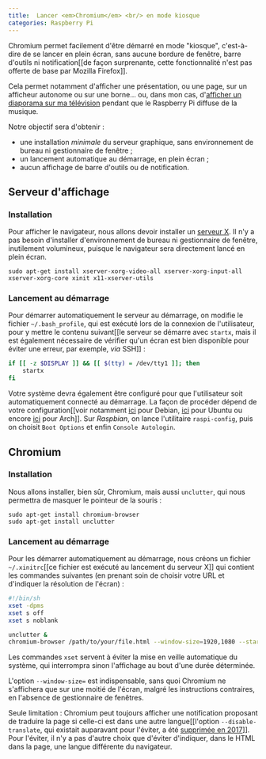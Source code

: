 ```yaml
---
title:  Lancer <em>Chromium</em> <br/> en mode kiosque
categories: Raspberry Pi
---
```


Chromium permet facilement d'être démarré en mode "kiosque", c'est-à-dire de se lancer en plein écran, sans aucune bordure de fenêtre, barre d'outils ni notification[[de façon surprenante, cette fonctionnalité n'est pas offerte de base par Mozilla Firefox]].

Cela permet notamment d'afficher une présentation, ou une page, sur un afficheur autonome ou sur une borne... ou, dans mon cas, d'[afficher un diaporama sur ma télévision](https://github.com/sylvaindurand/reddit-slideshow) pendant que le Raspberry Pi diffuse de la musique.



Notre objectif sera d'obtenir :

* une installation *minimale* du serveur graphique, sans environnement de bureau ni gestionnaire de fenêtre ;
* un lancement automatique au démarrage, en plein écran ;
* aucun affichage de barre d'outils ou de notification.


## Serveur d'affichage

### Installation

Pour afficher le navigateur, nous allons devoir installer un [serveur X](https://fr.wikipedia.org/wiki/X_Window_System). Il n'y a pas besoin d'installer d'environnement de bureau ni gestionnaire de fenêtre, inutilement volumineux, puisque le navigateur sera directement lancé en plein écran.


```none
sudo apt-get install xserver-xorg-video-all xserver-xorg-input-all xserver-xorg-core xinit x11-xserver-utils
```

### Lancement au démarrage

Pour démarrer automatiquement le serveur au démarrage, on modifie le fichier `~/.bash_profile`, qui est exécuté lors de la connexion de l'utilisateur, pour y mettre le contenu suivant[[le serveur se démarre avec `startx`, mais il est également nécessaire de vérifier qu'un écran est bien disponible pour éviter une erreur, par exemple, *via* SSH]] :

```bash
if [[ -z $DISPLAY ]] && [[ $(tty) = /dev/tty1 ]]; then
    startx
fi
```

Votre système devra également être configuré pour que l'utilisateur soit automatiquement connecté au démarrage. La façon de procéder dépend de votre configuration[[voir notamment [ici](https://unix.stackexchange.com/questions/401759/automatically-login-on-debian-9-2-1-command-line) pour Debian, [ici](https://askubuntu.com/questions/175248/how-to-autologin-without-entering-username-and-passwordin-text-mode) pour Ubuntu ou encore [ici](https://unix.stackexchange.com/questions/42359/how-can-i-autologin-to-desktop-with-systemd) pour Arch]]. Sur *Raspbian*, on lance l'utilitaire `raspi-config`, puis on choisit `Boot Options` et enfin `Console Autologin`.


## Chromium

### Installation

Nous allons installer, bien sûr, Chromium, mais aussi `unclutter`, qui nous permettra de masquer le pointeur de la souris :

```none
sudo apt-get install chromium-browser
sudo apt-get install unclutter
```

### Lancement au démarrage

Pour les démarrer automatiquement au démarrage, nous créons un fichier `~/.xinitrc`[[ce fichier est exécuté au lancement du serveur X]] qui contient les commandes suivantes (en prenant soin de choisir votre URL et d'indiquer la résolution de l'écran) :

```bash
#!/bin/sh
xset -dpms
xset s off
xset s noblank

unclutter &
chromium-browser /path/to/your/file.html --window-size=1920,1080 --start-fullscreen --kiosk --incognito --noerrdialogs --disable-translate --no-first-run --fast --fast-start --disable-infobars --disk-cache-dir=/dev/null
```

Les commandes `xset` servent à éviter la mise en veille automatique du système, qui interrompra sinon l'affichage au bout d'une durée déterminée.

L'option `--window-size=` est indispensable, sans quoi Chromium ne s'affichera que sur une moitié de l'écran, malgré les instructions contraires, en l'absence de gestionnaire de fenêtres.

Seule limitation : Chromium peut toujours afficher une notification proposant de traduire la page si celle-ci est dans une autre langue[[l'option `--disable-translate`, qui existait auparavant pour l'éviter, a été [supprimée en 2017](https://groups.google.com/a/chromium.org/forum/#!topic/chromium-reviews/nOgks4a7_uI)]]. Pour l'éviter, il n'y a pas d'autre choix que d'éviter d'indiquer, dans le HTML dans la page, une langue différente du navigateur.
